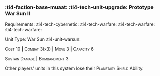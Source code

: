 ### :ti4-faction-base-muaat: :ti4-tech-unit-upgrade: **Prototype War Sun II**

Requirements: :ti4-tech-cybernetic: :ti4-tech-warfare: :ti4-tech-warfare: :ti4-tech-warfare:

Unit Type: War Sun :ti4-unit-warsun:

<span style="font-variant:small-caps;">Cost 10</span> __|__ <span style="font-variant:small-caps;">Combat 3(x3)</span> __|__ <span style="font-variant:small-caps;">Move 3</span> __|__ <span style="font-variant:small-caps;">Capacity 6</span>

<span style="font-variant:small-caps;">Sustain Damage</span> __|__ <span style="font-variant:small-caps;">Bombardment 3</span>

Other players' units in this system lose their <span style="font-variant:small-caps;">Planetary Shield</span> Ability.

